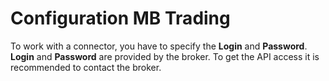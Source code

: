 # Configuration MB Trading

To work with a connector, you have to specify the **Login** and **Password**. **Login** and **Password** are provided by the broker. To get the API access it is recommended to contact the broker.
